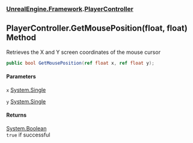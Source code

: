 ### [UnrealEngine.Framework](./UnrealEngine-Framework.md 'UnrealEngine.Framework').[PlayerController](./PlayerController.md 'UnrealEngine.Framework.PlayerController')
## PlayerController.GetMousePosition(float, float) Method
Retrieves the X and Y screen coordinates of the mouse cursor  
```csharp
public bool GetMousePosition(ref float x, ref float y);
```
#### Parameters
<a name='UnrealEngine-Framework-PlayerController-GetMousePosition(float_float)-x'></a>
`x` [System.Single](https://docs.microsoft.com/en-us/dotnet/api/System.Single 'System.Single')  
  
<a name='UnrealEngine-Framework-PlayerController-GetMousePosition(float_float)-y'></a>
`y` [System.Single](https://docs.microsoft.com/en-us/dotnet/api/System.Single 'System.Single')  
  
#### Returns
[System.Boolean](https://docs.microsoft.com/en-us/dotnet/api/System.Boolean 'System.Boolean')  
`true` if successful  
